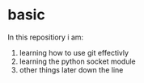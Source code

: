 # basic

In this repositiory i am:

1. learning how to use git effectivly
2. learning the python socket module
3. other things later down the line

